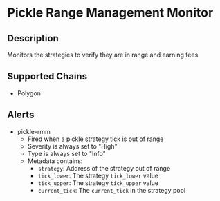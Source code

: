 # Pickle Range Management Monitor

## Description

Monitors the strategies to verify they are in range and earning fees.

## Supported Chains

- Polygon

## Alerts

- pickle-rmm
  - Fired when a pickle strategy tick is out of range
  - Severity is always set to "High"
  - Type is always set to "Info"
  - Metadata contains:
    - `strategy`: Address of the strategy out of range
    - `tick_lower`: The strategy `tick_lower` value
    - `tick_upper`: The strategy `tick_upper` value
    - `current_tick`: The `current_tick` in the strategy pool
